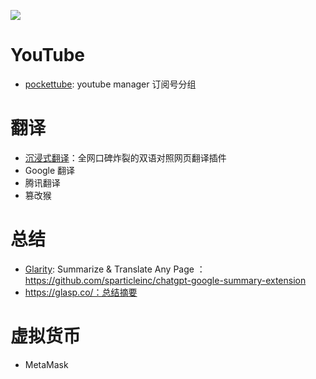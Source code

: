 ![](https://i-blog.csdnimg.cn/blog_migrate/e72d7f6fd318469918911d8db2266164.png)


# YouTube
- [pockettube](https://pockettube.io/): youtube manager 订阅号分组

# 翻译
- [沉浸式翻译](https://immersivetranslate.com/?force=1)：全网口碑炸裂的双语对照网页翻译插件
- Google 翻译
- 腾讯翻译
- 篡改猴

# 总结
- [Glarity](https://glarity.app/): Summarize & Translate Any Page ：https://github.com/sparticleinc/chatgpt-google-summary-extension
- https://glasp.co/：总结摘要


# 虚拟货币
- MetaMask



